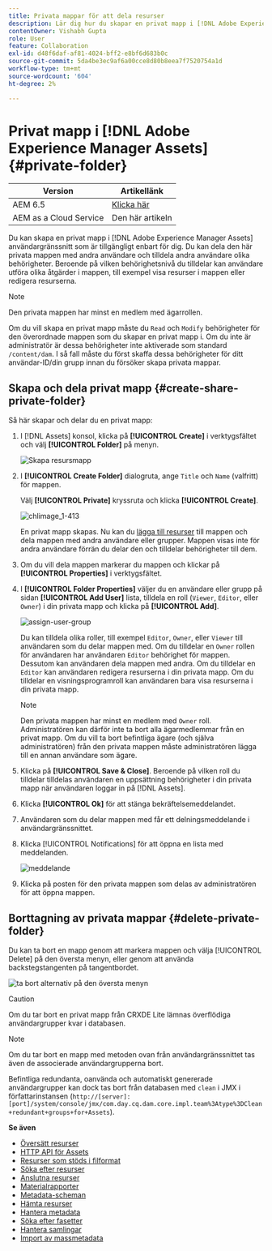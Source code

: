 ```yaml
---
title: Privata mappar för att dela resurser
description: Lär dig hur du skapar en privat mapp i [!DNL Adobe Experience Manager Assets] och dela det med andra användare och tilldela olika behörigheter till dem.
contentOwner: Vishabh Gupta
role: User
feature: Collaboration
exl-id: d48f6daf-af81-4024-bff2-e8bf6d683b0c
source-git-commit: 5da4be3ec9af6a00cce8d80b8eea7f7520754a1d
workflow-type: tm+mt
source-wordcount: '604'
ht-degree: 2%

---
```


# Privat mapp i [!DNL Adobe Experience Manager Assets] {#private-folder}

| Version | Artikellänk |
| -------- | ---------------------------- |
| AEM 6.5 | [Klicka här](https://experienceleague.adobe.com/docs/experience-manager-65/assets/managing/private-folder.html?lang=en) |
| AEM as a Cloud Service | Den här artikeln |

Du kan skapa en privat mapp i [!DNL Adobe Experience Manager Assets] användargränssnitt som är tillgängligt enbart för dig. Du kan dela den här privata mappen med andra användare och tilldela andra användare olika behörigheter. Beroende på vilken behörighetsnivå du tilldelar kan användare utföra olika åtgärder i mappen, till exempel visa resurser i mappen eller redigera resurserna.

>[!NOTE]
>
>Den privata mappen har minst en medlem med ägarrollen.
>
>Om du vill skapa en privat mapp måste du `Read` och `Modify` behörigheter för den överordnade mappen som du skapar en privat mapp i. Om du inte är administratör är dessa behörigheter inte aktiverade som standard `/content/dam`. I så fall måste du först skaffa dessa behörigheter för ditt användar-ID/din grupp innan du försöker skapa privata mappar.

## Skapa och dela privat mapp  {#create-share-private-folder}

Så här skapar och delar du en privat mapp:

1. I [!DNL Assets] konsol, klicka på **[!UICONTROL Create]** i verktygsfältet och välj **[!UICONTROL Folder]** på menyn.

   ![Skapa resursmapp](assets/create-folder.png)

1. I **[!UICONTROL Create Folder]** dialogruta, ange `Title` och `Name` (valfritt) för mappen.

   Välj **[!UICONTROL Private]** kryssruta och klicka **[!UICONTROL Create]**.

   ![chlimage_1-413](assets/create-private-folder.png)

   En privat mapp skapas. Nu kan du [lägga till resurser](add-assets.md#upload-assets) till mappen och dela mappen med andra användare eller grupper. Mappen visas inte för andra användare förrän du delar den och tilldelar behörigheter till dem.

1. Om du vill dela mappen markerar du mappen och klickar på **[!UICONTROL Properties]** i verktygsfältet.

1. I **[!UICONTROL Folder Properties]** väljer du en användare eller grupp på sidan **[!UICONTROL Add User]** lista, tilldela en roll (`Viewer`, `Editor`, eller `Owner`) i din privata mapp och klicka på **[!UICONTROL Add]**.

   ![assign-user-group](assets/assign-permissions-private-folder.png)

   Du kan tilldela olika roller, till exempel `Editor`, `Owner`, eller `Viewer` till användaren som du delar mappen med. Om du tilldelar en `Owner` rollen för användaren har användaren `Editor` behörighet för mappen. Dessutom kan användaren dela mappen med andra. Om du tilldelar en `Editor` kan användaren redigera resurserna i din privata mapp. Om du tilldelar en visningsprogramroll kan användaren bara visa resurserna i din privata mapp.

   >[!NOTE]
   >
   >Den privata mappen har minst en medlem med `Owner` roll. Administratören kan därför inte ta bort alla ägarmedlemmar från en privat mapp. Om du vill ta bort befintliga ägare (och själva administratören) från den privata mappen måste administratören lägga till en annan användare som ägare.

1. Klicka på **[!UICONTROL Save & Close]**. Beroende på vilken roll du tilldelar tilldelas användaren en uppsättning behörigheter i din privata mapp när användaren loggar in på [!DNL Assets].
1. Klicka **[!UICONTROL Ok]** för att stänga bekräftelsemeddelandet.
1. Användaren som du delar mappen med får ett delningsmeddelande i användargränssnittet.

1. Klicka [!UICONTROL Notifications] för att öppna en lista med meddelanden.

   ![meddelande](assets/notification-icon.png)

1. Klicka på posten för den privata mappen som delas av administratören för att öppna mappen.

## Borttagning av privata mappar {#delete-private-folder}

Du kan ta bort en mapp genom att markera mappen och välja [!UICONTROL Delete] på den översta menyn, eller genom att använda backstegstangenten på tangentbordet.

![ta bort alternativ på den översta menyn](assets/delete-option.png)

>[!CAUTION]
>
>Om du tar bort en privat mapp från CRXDE Lite lämnas överflödiga användargrupper kvar i databasen.

>[!NOTE]
>
>Om du tar bort en mapp med metoden ovan från användargränssnittet tas även de associerade användargrupperna bort.
>
>Befintliga redundanta, oanvända och automatiskt genererade användargrupper kan dock tas bort från databasen med `clean` i JMX i författarinstansen (`http://[server]:[port]/system/console/jmx/com.day.cq.dam.core.impl.team%3Atype%3DClean+redundant+groups+for+Assets`).

**Se även**

* [Översätt resurser](translate-assets.md)
* [HTTP API för Assets](mac-api-assets.md)
* [Resurser som stöds i filformat](file-format-support.md)
* [Söka efter resurser](search-assets.md)
* [Anslutna resurser](use-assets-across-connected-assets-instances.md)
* [Materialrapporter](asset-reports.md)
* [Metadata-scheman](metadata-schemas.md)
* [Hämta resurser](download-assets-from-aem.md)
* [Hantera metadata](manage-metadata.md)
* [Söka efter fasetter](search-facets.md)
* [Hantera samlingar](manage-collections.md)
* [Import av massmetadata](metadata-import-export.md)
